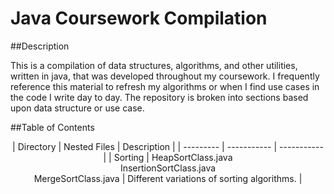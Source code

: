 # Java Coursework Compilation

##Description

This is a compilation of data structures, algorithms, and other utilities, written in java, that was developed throughout my coursework. I frequently reference this material to refresh my algorithms or when I find use cases in the code I write day to day. The repository is broken into sections based upon data structure or use case.

##Table of Contents
<div style="text-align: center">
| Directory | Nested Files | Description |
| --------- |  ----------- | ----------- |
| Sorting | HeapSortClass.java<br />InsertionSortClass.java<br />MergeSortClass.java | Different variations of sorting algorithms. | 
</div>
